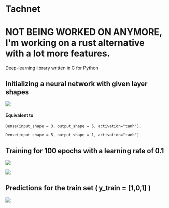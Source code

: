 # Tachnet
# <b>NOT BEING WORKED ON ANYMORE, I'm working on a rust alternative with a lot more features. </b>
Deep-learning library written in C for Python

## Initializing a neural network with given layer shapes

![](https://i.imgur.com/IhFaKZd.png)

#### Equivalent to 
```
Dense(input_shape = 3, output_shape = 5, activation="tanh"),

Dense(input_shape = 5, output_shape = 1, activation="tanh")
```

## Training for 100 epochs with a learning rate of 0.1

![](https://i.imgur.com/FXGHQJE.png)

![](https://i.imgur.com/5C1VcUl.png)

## Predictions for the train set ( y_train = [1,0,1] )
 
![](https://i.imgur.com/ONozOHN.png)

